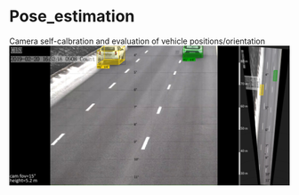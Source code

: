 # Pose_estimation
Camera self-calbration and evaluation of vehicle positions/orientation 
![alt text](/images/00001.jpg)
